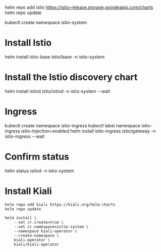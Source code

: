 helm repo add istio https://istio-release.storage.googleapis.com/charts
helm repo update

kubectl create namespace istio-system

# Install Istio
helm install istio-base istio/base -n istio-system

# Install the Istio discovery chart
helm install istiod istio/istiod -n istio-system --wait

# Ingress
kubectl create namespace istio-ingress
kubectl label namespace istio-ingress istio-injection=enabled
helm install istio-ingress istio/gateway -n istio-ingress --wait

# Confirm status
helm status istiod -n istio-system

# Install Kiali

```
helm repo add kiali https://kiali.org/helm-charts
helm repo update

```

```
helm install \
    --set cr.create=true \
    --set cr.namespace=istio-system \
    --namespace kiali-operator \
    --create-namespace \
    kiali-operator \
    kiali/kiali-operator
```